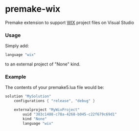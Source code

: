 # premake-wix

Premake extension to support [WIX](http://http://wixtoolset.org/) project files on Visual Studio

### Usage ###

Simply add:
```lua
language "wix"
```
to an external project of "None" kind.

### Example ###

The contents of your premake5.lua file would be:

```lua
solution "MySolution"
    configurations { "release", "debug" }

    externalproject "MyWixProject"
		uuid "383c1488-c78a-4268-b045-c22f679c69d1"
		kind "None"
		language "wix"
```